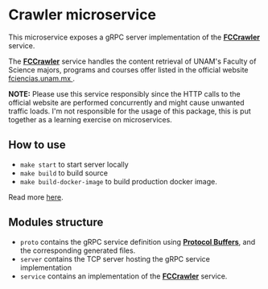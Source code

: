 # Crawler microservice

This microservice exposes a gRPC server implementation of the [**FCCrawler**](proto/service.proto) service.

The [**FCCrawler**](proto/service.proto) service handles the content retrieval of UNAM's Faculty
 of Science majors, programs and courses offer listed in the official website [fciencias.unam.mx
 ](http://www.fciencias.unam.mx/).
 
**NOTE:** Please use this service responsibly since the HTTP calls to the official website are
 performed concurrently and might cause unwanted traffic loads. I'm not responsible for the
  usage of this package, this is put together as a learning exercise on microservices.
  
 ## How to use
 * `make start` to start server locally
 * `make build` to build source
 * `make build-docker-image` to build production docker image.
 
 Read more [here](Makefile).
 
 ## Modules structure
 
 * `proto` contains the gRPC service definition using [**Protocol Buffers**](https://developers.google.com/protocol-buffers), and the corresponding generated files.  
 * `server` contains the TCP server hosting the gRPC service implementation
 * `service` contains an implementation of the [**FCCrawler**](proto/service.proto) service.   